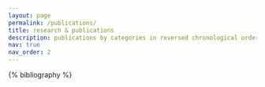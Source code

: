 ```yaml
---
layout: page
permalink: /publications/
title: research & publications
description: publications by categories in reversed chronological order. generated by jekyll-scholar.
nav: true
nav_order: 2
---
```




<!-- Need to update this. I think I want to categorize by research area, but I could just as easily include a project page. I like Tom Silver's site for this as he has it organized by research themes, and papers within each theme. Maybe I rename this page to "Research" instead of Publications. I can just create a new page called  "Research " and copy some code about dividing up into different categories

You can add custom fields in bib: https://github.com/alshedivat/al-folio/discussions/642

Maybe I should add a field called: "category" or "tags" 

The problem Is I have many tags .... Need to simplify into three clean categories. 





<div class="publications">
A full list is available on [Google Scholar]()

<h1> Reasoning with Social Norms </h1>
Humans are able to handle complex social dynamics 


<h1> Human-AI Collaboration</h1>
When humans collaborate to form teams, we are able to communicate complex commands 


<h1> Social NLP </h1>


<h1>preprints</h1>


<h1>conference &amp; journal articles</h1>

-->

<!-- _pages/publications.md -->
<div class="publications">

{% bibliography %}

</div>
